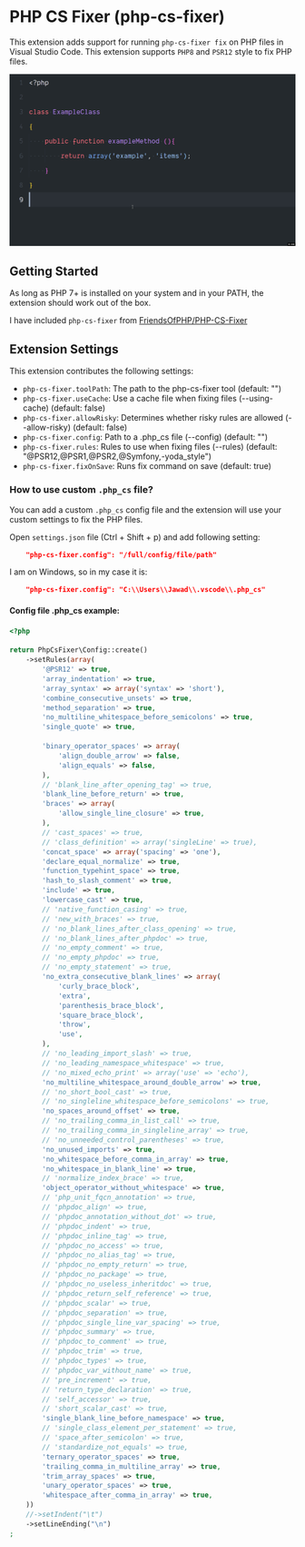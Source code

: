 # PHP CS Fixer (php-cs-fixer)

This extension adds support for running `php-cs-fixer fix` on PHP files in Visual Studio Code. This extension supports `PHP8`  and `PSR12` style to fix PHP files.

![demo](simple-demo.gif)

## Getting Started

As long as PHP 7+ is installed on your system and in your PATH, the extension should work out of the box.

I have included `php-cs-fixer` from [FriendsOfPHP/PHP-CS-Fixer](https://github.com/FriendsOfPHP/PHP-CS-Fixer)

## Extension Settings

This extension contributes the following settings:

* `php-cs-fixer.toolPath`: The path to the php-cs-fixer tool (default: "")
* `php-cs-fixer.useCache`: Use a cache file when fixing files (--using-cache) (default: false)
* `php-cs-fixer.allowRisky`: Determines whether risky rules are allowed (--allow-risky) (default: false)
* `php-cs-fixer.config`: Path to a .php_cs file (--config) (default: "")
* `php-cs-fixer.rules`: Rules to use when fixing files (--rules) (default: "@PSR12,@PSR1,@PSR2,@Symfony,-yoda_style")
* `php-cs-fixer.fixOnSave`: Runs fix command on save (default: true)

### How to use custom `.php_cs` file?

You can add a custom `.php_cs` config file and the extension will use your custom settings to fix the PHP files.

Open `settings.json` file (Ctrl + Shift + p) and add following setting:

```JSON
    "php-cs-fixer.config": "/full/config/file/path"
```

I am on Windows, so in my case it is:

```JSON
    "php-cs-fixer.config": "C:\\Users\\Jawad\\.vscode\\.php_cs"
```

#### Config file .php_cs example:

```php
<?php

return PhpCsFixer\Config::create()
    ->setRules(array(
        '@PSR12' => true,
        'array_indentation' => true,
        'array_syntax' => array('syntax' => 'short'),
        'combine_consecutive_unsets' => true,
        'method_separation' => true,
        'no_multiline_whitespace_before_semicolons' => true,
        'single_quote' => true,

        'binary_operator_spaces' => array(
            'align_double_arrow' => false,
            'align_equals' => false,
        ),
        // 'blank_line_after_opening_tag' => true,
        'blank_line_before_return' => true,
        'braces' => array(
            'allow_single_line_closure' => true,
        ),
        // 'cast_spaces' => true,
        // 'class_definition' => array('singleLine' => true),
        'concat_space' => array('spacing' => 'one'),
        'declare_equal_normalize' => true,
        'function_typehint_space' => true,
        'hash_to_slash_comment' => true,
        'include' => true,
        'lowercase_cast' => true,
        // 'native_function_casing' => true,
        // 'new_with_braces' => true,
        // 'no_blank_lines_after_class_opening' => true,
        // 'no_blank_lines_after_phpdoc' => true,
        // 'no_empty_comment' => true,
        // 'no_empty_phpdoc' => true,
        // 'no_empty_statement' => true,
        'no_extra_consecutive_blank_lines' => array(
            'curly_brace_block',
            'extra',
            'parenthesis_brace_block',
            'square_brace_block',
            'throw',
            'use',
        ),
        // 'no_leading_import_slash' => true,
        // 'no_leading_namespace_whitespace' => true,
        // 'no_mixed_echo_print' => array('use' => 'echo'),
        'no_multiline_whitespace_around_double_arrow' => true,
        // 'no_short_bool_cast' => true,
        // 'no_singleline_whitespace_before_semicolons' => true,
        'no_spaces_around_offset' => true,
        // 'no_trailing_comma_in_list_call' => true,
        // 'no_trailing_comma_in_singleline_array' => true,
        // 'no_unneeded_control_parentheses' => true,
        'no_unused_imports' => true,
        'no_whitespace_before_comma_in_array' => true,
        'no_whitespace_in_blank_line' => true,
        // 'normalize_index_brace' => true,
        'object_operator_without_whitespace' => true,
        // 'php_unit_fqcn_annotation' => true,
        // 'phpdoc_align' => true,
        // 'phpdoc_annotation_without_dot' => true,
        // 'phpdoc_indent' => true,
        // 'phpdoc_inline_tag' => true,
        // 'phpdoc_no_access' => true,
        // 'phpdoc_no_alias_tag' => true,
        // 'phpdoc_no_empty_return' => true,
        // 'phpdoc_no_package' => true,
        // 'phpdoc_no_useless_inheritdoc' => true,
        // 'phpdoc_return_self_reference' => true,
        // 'phpdoc_scalar' => true,
        // 'phpdoc_separation' => true,
        // 'phpdoc_single_line_var_spacing' => true,
        // 'phpdoc_summary' => true,
        // 'phpdoc_to_comment' => true,
        // 'phpdoc_trim' => true,
        // 'phpdoc_types' => true,
        // 'phpdoc_var_without_name' => true,
        // 'pre_increment' => true,
        // 'return_type_declaration' => true,
        // 'self_accessor' => true,
        // 'short_scalar_cast' => true,
        'single_blank_line_before_namespace' => true,
        // 'single_class_element_per_statement' => true,
        // 'space_after_semicolon' => true,
        // 'standardize_not_equals' => true,
        'ternary_operator_spaces' => true,
        'trailing_comma_in_multiline_array' => true,
        'trim_array_spaces' => true,
        'unary_operator_spaces' => true,
        'whitespace_after_comma_in_array' => true,
    ))
    //->setIndent("\t")
    ->setLineEnding("\n")
;
```
